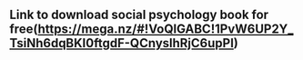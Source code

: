 ## Link to download social psychology book for free(https://mega.nz/#!VoQlGABC!1PvW6UP2Y_TsiNh6dqBKI0ftgdF-QCnyslhRjC6upPI)
